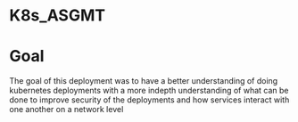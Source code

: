 # K8s_ASGMT

<h1>Goal</h1>
The goal of this deployment was to have a better understanding of doing kubernetes deployments with a more indepth understanding of what can be done to improve security of the deployments and how services interact with one another on a network level
